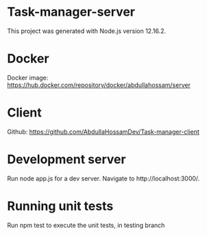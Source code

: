 # Task-manager-server

This project was generated with Node.js version 12.16.2.

# Docker

Docker image: https://hub.docker.com/repository/docker/abdullahossam/server

# Client

Github: https://github.com/AbdullaHossamDev/Task-manager-client

# Development server

Run node app.js for a dev server. Navigate to http://localhost:3000/. 

# Running unit tests

Run npm test to execute the unit tests, in testing branch

